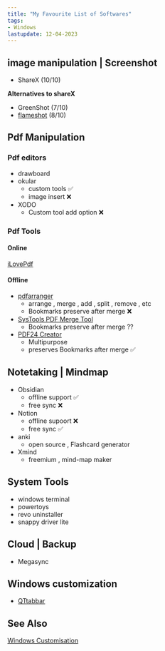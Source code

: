```yaml
---
title: "My Favourite List of Softwares"
tags:
- Windows
lastupdate: 12-04-2023
---
```


## image manipulation | Screenshot
- ShareX (10/10)

**Alternatives to shareX**
- GreenShot (7/10)
- [flameshot](https://flameshot.org/#download) (8/10)

## Pdf Manipulation
### Pdf editors
- drawboard
- okular
	- custom tools ✅
	- image insert ❌
- XODO
	- Custom tool add option ❌

### Pdf Tools
#### Online
[iLovePdf](https://www.ilovepdf.com/)

#### Offline
- [pdfarranger](https://github.com/pdfarranger/pdfarranger) 
	- arrange , merge , add , split , remove , etc
	- Bookmarks preserve after merge ❌
- [SysTools PDF Merge Tool](https://www.systoolsgroup.com/pdf-merge.html)
	- Bookmarks preserve after merge ??
- [PDF24 Creator](https://tools.pdf24.org/en/creator) 
	- Multipurpose
	- preserves Bookmarks after merge ✅

## Notetaking | Mindmap
- Obsidian
	- offline support ✅
	- free sync ❌
- Notion
	- offline supoort ❌
	- free sync ✅
- anki
	- open source , Flashcard generator
- Xmind
	- freemium , mind-map maker

## System Tools
- windows terminal
- powertoys
- revo uninstaller
- snappy driver lite

## Cloud | Backup
- Megasync

## Windows customization
- [QTtabbar](http://qttabbar.wikidot.com/) 


## See Also
 [Windows Customisation](device/windows/windows-customization.md)